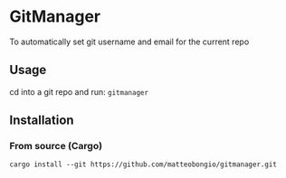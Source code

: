 # GitManager

To automatically set git username and email for the current repo

## Usage
cd into a git repo and run:
`gitmanager`

## Installation

### From source (Cargo)

`cargo install --git https://github.com/matteobongio/gitmanager.git`
